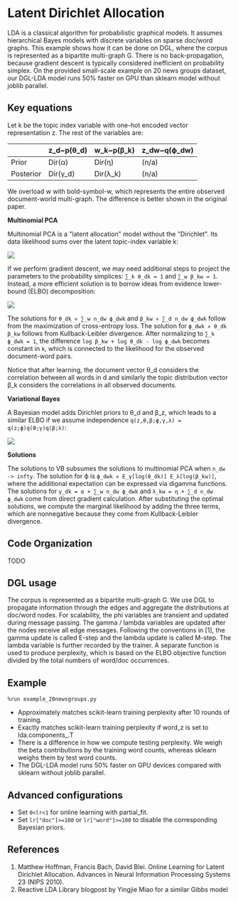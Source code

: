Latent Dirichlet Allocation
===
LDA is a classical algorithm for probabilistic graphical models. It assumes 
hierarchical Bayes models with discrete variables on sparse doc/word graphs.
This example shows how it can be done on DGL,
where the corpus is represented as a bipartite multi-graph G.
There is no back-propagation, because gradient descent is typically considered
inefficient on probability simplex.
On the provided small-scale example on 20 news groups dataset, our DGL-LDA model runs
50% faster on GPU than sklearn model without joblib parallel.

Key equations
---

<!-- https://editor.codecogs.com/ -->

Let k be the topic index variable with one-hot encoded vector representation z. The rest of the variables are:

|             | z_d\~p(θ_d) | w_k\~p(β_k) | z_dw\~q(ϕ_dw) |
|-------------|-------------|-------------|---------------|
| Prior       | Dir(α)      | Dir(η)      |     (n/a)     |
| Posterior   | Dir(γ_d)    | Dir(λ_k)    |     (n/a)     |

We overload w with bold-symbol-w, which represents the entire observed document-world multi-graph. The difference is better shown in the original paper.

**Multinomial PCA**

Multinomial PCA is a "latent allocation" model without the "Dirichlet".
Its data likelihood sums over the latent topic-index variable k:

<img src="https://latex.codecogs.com/svg.image?p(w_{di}|\theta_d,\beta)=\sum_k\theta_{dk}\beta_{kw}"/>

If we perform gradient descent, we may need additional steps to project the parameters to the probability simplices: `∑_k θ_dk = 1` and `∑_w β_kw = 1`.
Instead, a more efficient solution is to borrow ideas from evidence lower-bound (ELBO) decomposition:

<!-- 
\log p(w) \geq \mathcal{L}(w,\phi)
\stackrel{def}{=}
\mathbb{E}_q [\log p(w,z;\theta,\beta) - \log q(z;\phi)]
\\=
\mathbb{E}_q [\log p(w|z;\beta) + \log p(z;\theta) - \log q(z;\phi)]
\\=
\sum_{dwk}n_{dw}\phi_{dwk} [\log\beta_{kw} + \log \theta_{dk} - \log \phi_{dwk}]
-->

<img src="https://latex.codecogs.com/svg.image?\log&space;p(w)&space;\geq&space;\mathcal{L}(w,\phi)\stackrel{def}{=}\mathbb{E}_q&space;[\log&space;p(w,z;\theta,\beta)&space;-&space;\log&space;q(z;\phi)]\\=\mathbb{E}_q&space;[\log&space;p(w|z;\beta)&space;&plus;&space;\log&space;p(z;\theta)&space;-&space;\log&space;q(z;\phi)]\\=\sum_{dwk}n_{dw}\phi_{dwk}&space;[\log\beta_{kw}&space;&plus;&space;\log&space;\theta_{dk}&space;-&space;\log&space;\phi_{dwk}]"/>

The solutions for `θ_dk ∝ ∑_w n_dw ϕ_dwk` and `β_kw ∝ ∑_d n_dw ϕ_dwk` follow from the maximization of cross-entropy loss.
The solution for `ϕ_dwk ∝ θ_dk β_kw` follows from Kullback-Leibler divergence.
After normalizing to `∑_k ϕ_dwk = 1`, the difference `log β_kw + log θ_dk - log ϕ_dwk` becomes constant in `k`,
which is connected to the likelihood for the observed document-word pairs.

Notice that after learning, the document vector θ_d considers the correlation between all words in d and similarly the topic distribution vector β_k considers the correlations in all observed documents.

**Variational Bayes**

A Bayesian model adds Dirichlet priors to θ_d and β_z, which leads to a similar ELBO if we assume independence `q(z,θ,β;ϕ,γ,λ) = q(z;ϕ)q(θ;γ)q(β;λ)`:

<!--
\log p(w|\alpha,\eta) \geq \mathcal{L}(w,\phi,\gamma,\lambda)
\stackrel{def}{=}
\mathbb{E}_q [\log p(w,z,\theta,\beta;\alpha,\eta) - \log q(z,\theta,\beta;\phi,\gamma,\lambda)]
\\=
\mathbb{E}_q \left[
\log p(w|z,\beta) + \log p(z|\theta) - \log q(z;\phi)
+\log p(\theta;\alpha) - \log q(\theta;\gamma)
+\log p(\beta;\eta) - \log q(\beta;\lambda)
\right]
\\=
\sum_{dwk}n_{dw}\phi_{dwk} (\mathbb{E}_{\lambda_k}[\log\beta_{kw}] + \mathbb{E}_{\gamma_d}[\log \theta_{dk}] - \log \phi_{dwk})
\\+\sum_{d}\left[
(\alpha-\gamma_d)^\top\mathbb{E}_{\gamma_d}[\log\theta_d]
-(\log B(\alpha 1_K) - \log B(\gamma_d))
\right]
\\+\sum_{k}\left[
(\eta-\lambda_k)^\top\mathbb{E}_{\lambda_k}[\log\beta_k]
-(\log B(\eta 1_W) - \log B(\lambda_k))
\right]
 -->

<img src="https://latex.codecogs.com/svg.image?\log&space;p(w|\alpha,\eta)&space;\geq&space;\mathcal{L}(w,\phi,\gamma,\lambda)\stackrel{def}{=}\mathbb{E}_q&space;[\log&space;p(w,z,\theta,\beta;\alpha,\eta)&space;-&space;\log&space;q(z,\theta,\beta;\phi,\gamma,\lambda)]\\=\mathbb{E}_q&space;\left[\log&space;p(w|z,\beta)&space;&plus;&space;\log&space;p(z|\theta)&space;-&space;\log&space;q(z;\phi)&plus;\log&space;p(\theta;\alpha)&space;-&space;\log&space;q(\theta;\gamma)&plus;\log&space;p(\beta;\eta)&space;-&space;\log&space;q(\beta;\lambda)\right]\\=\sum_{dwk}n_{dw}\phi_{dwk}&space;(\mathbb{E}_{\lambda_k}[\log\beta_{kw}]&space;&plus;&space;\mathbb{E}_{\gamma_d}[\log&space;\theta_{dk}]&space;-&space;\log&space;\phi_{dwk})\\&plus;\sum_{d}\left[(\alpha-\gamma_d)^\top\mathbb{E}_{\gamma_d}[\log\theta_d]-(\log&space;B(\alpha&space;1_K)&space;-&space;\log&space;B(\gamma_d))\right]\\&plus;\sum_{k}\left[(\eta-\lambda_k)^\top\mathbb{E}_{\lambda_k}[\log\beta_k]-(\log&space;B(\eta&space;1_W)&space;-&space;\log&space;B(\lambda_k))\right]"/>


**Solutions**

The solutions to VB subsumes the solutions to multinomial PCA when `n_dw -> infty`.
The solution for ϕ is `ϕ_dwk ∝ E_γ[log(θ_dk)] E_λ[log(β_kw)]`,
where the additional expectation can be expressed via digamma functions.
The solutions for `γ_dk = α + ∑_w n_dw ϕ_dwk` and `λ_kw = η + ∑_d n_dw ϕ_dwk` come from direct gradient calculation.
After substituting the optimal solutions, we compute the marginal likelihood by adding the three terms, which are nonnegative because they come from Kullback-Leibler divergence.

Code Organization
---

TODO

DGL usage
---
The corpus is represented as a bipartite multi-graph G.
We use DGL to propagate information through the edges and aggregate the distributions at doc/word nodes.
For scalability, the phi variables are transient and updated during message passing.
The gamma / lambda variables are updated after the nodes receive all edge messages.
Following the conventions in [1], the gamma update is called E-step and the lambda update is called M-step.
The lambda variable is further recorded by the trainer.
A separate function is used to produce perplexity, which is based on the ELBO objective function divided by the total numbers of word/doc occurrences.

Example
---
`%run example_20newsgroups.py`

 * Approximately matches scikit-learn training perplexity after 10 rounds of training.
 * Exactly matches scikit-learn training perplexity if word_z is set to lda.components_.T
 * There is a difference in how we compute testing perplexity. We weigh the beta contributions by the training word counts, whereas sklearn weighs them by test word counts.
 * The DGL-LDA model runs 50% faster on GPU devices compared with sklearn without joblib parallel.

Advanced configurations
---
 * Set `0<lr<1` for online learning with partial_fit.
 * Set `lr["doc"]>=100` or `lr["word"]>=100` to disable the corresponding Bayesian priors.

References
---

1. Matthew Hoffman, Francis Bach, David Blei. Online Learning for Latent
Dirichlet Allocation. Advances in Neural Information Processing Systems 23
(NIPS 2010).
2. Reactive LDA Library blogpost by Yingjie Miao for a similar Gibbs model
